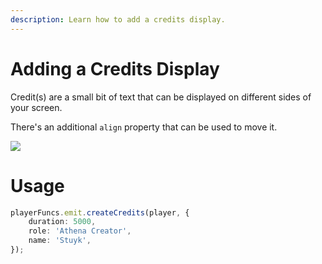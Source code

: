 ```yaml
---
description: Learn how to add a credits display.
---
```


# Adding a Credits Display

Credit(s) are a small bit of text that can be displayed on different sides of your screen.

There's an additional `align` property that can be used to move it.

![](https://i.imgur.com/CLX0jjv.jpeg)

# Usage

```typescript
playerFuncs.emit.createCredits(player, {
    duration: 5000,
    role: 'Athena Creator',
    name: 'Stuyk',
});
```
